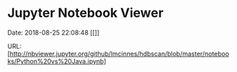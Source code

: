 # Jupyter Notebook Viewer

Date: 2018-08-25 22:08:48
[[]]

URL: [http://nbviewer.jupyter.org/github/lmcinnes/hdbscan/blob/master/notebooks/Python%20vs%20Java.ipynb]
